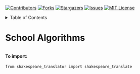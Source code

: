 [![Contributors][contributors-shield]][contributors-url]
[![Forks][forks-shield]][forks-url]
[![Stargazers][stars-shield]][stars-url]
[![Issues][issues-shield]][issues-url]
[![MIT License][license-shield]][license-url]


<details>
  <summary>Table of Contents</summary>
  <ol>
    <li>
      <a href="#" >About The Project</a>
    </li>
     <li>
      <a href="#" >How to Import</a>
    </li>
  </ol>
</details>


# School Algorithms
######

#### To import:
```
from shakespeare_translator import shakespeare_translate
```





[contributors-shield]: https://img.shields.io/github/contributors/Sammygarch/Shakespeare-translator.svg?style=for-the-badge
[contributors-url]: https://github.com/Sammygarch/Shakespeare-translator/graphs/contributors
[forks-shield]: https://img.shields.io/github/forks/Sammygarch/Shakespeare-translator.svg?style=for-the-badge
[forks-url]: https://github.com/Sammygarch/Shakespeare-translator/network/members
[stars-shield]: https://img.shields.io/github/stars/Sammygarch/Shakespeare-translator.svg?style=for-the-badge
[stars-url]: https://github.com/Sammygarch/Shakespeare-translator/stargazers
[issues-shield]: https://img.shields.io/github/issues/Sammygarch/Shakespeare-translator.svg?style=for-the-badge
[issues-url]: https://github.com/Sammygarch/Shakespeare-translator/issues
[license-shield]: https://img.shields.io/github/license/Sammygarch/Shakespeare-translator.svg?style=for-the-badge
[license-url]: https://github.com/Sammygarch/Shakespeare-translator/blob/master/LICENSE.txt
